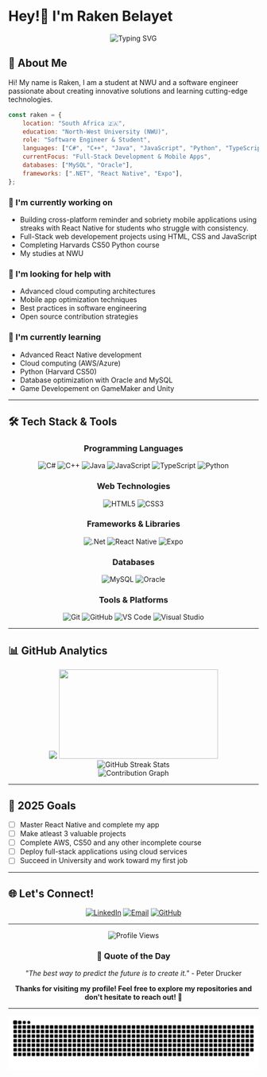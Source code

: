 # Hey!👋 I'm Raken Belayet

<div align="center">
  <img src="https://readme-typing-svg.herokuapp.com?font=Fira+Code&pause=1000&color=58A6FF&center=true&vCenter=true&width=435&lines=Software+Engineer+%F0%9F%92%BB;NWU+Student+%F0%9F%8E%93;Full+Stack+Developer+%E2%9C%A8;Always+Learning+%F0%9F%9A%80" alt="Typing SVG" />
</div>

## 💫 About Me

Hi! My name is Raken, I am a student at NWU and a software engineer passionate about creating innovative solutions and learning cutting-edge technologies.

```javascript
const raken = {
    location: "South Africa 🇿🇦",
    education: "North-West University (NWU)",
    role: "Software Engineer & Student",
    languages: ["C#", "C++", "Java", "JavaScript", "Python", "TypeScript"],
    currentFocus: "Full-Stack Development & Mobile Apps",
    databases: ["MySQL", "Oracle"],
    frameworks: [".NET", "React Native", "Expo"],
};
```

### 🔭 I'm currently working on
- Building cross-platform reminder and sobriety mobile applications using streaks with React Native for students who struggle with consistency.
- Full-Stack web developement projects using HTML, CSS and JavaScript 
- Completing Harvards CS50 Python course
- My studies at NWU

### 🤝 I'm looking for help with
- Advanced cloud computing architectures
- Mobile app optimization techniques
- Best practices in software engineering
- Open source contribution strategies

### 🌱 I'm currently learning
- Advanced React Native development
- Cloud computing (AWS/Azure)
- Python (Harvard CS50)
- Database optimization with Oracle and MySQL
- Game Developement on GameMaker and Unity

---

## 🛠️ Tech Stack & Tools

<div align="center">

### Programming Languages
![C#](https://img.shields.io/badge/c%23-%23239120.svg?style=for-the-badge&logo=csharp&logoColor=white)
![C++](https://img.shields.io/badge/c++-%2300599C.svg?style=for-the-badge&logo=c%2B%2B&logoColor=white)
![Java](https://img.shields.io/badge/java-%23ED8B00.svg?style=for-the-badge&logo=openjdk&logoColor=white)
![JavaScript](https://img.shields.io/badge/javascript-%23323330.svg?style=for-the-badge&logo=javascript&logoColor=%23F7DF1E)
![TypeScript](https://img.shields.io/badge/typescript-%23007ACC.svg?style=for-the-badge&logo=typescript&logoColor=white)
![Python](https://img.shields.io/badge/python-3670A0?style=for-the-badge&logo=python&logoColor=ffdd54)

### Web Technologies
![HTML5](https://img.shields.io/badge/html5-%23E34F26.svg?style=for-the-badge&logo=html5&logoColor=white)
![CSS3](https://img.shields.io/badge/css3-%231572B6.svg?style=for-the-badge&logo=css3&logoColor=white)

### Frameworks & Libraries
![.Net](https://img.shields.io/badge/.NET-5C2D91?style=for-the-badge&logo=.net&logoColor=white)
![React Native](https://img.shields.io/badge/react_native-%2320232a.svg?style=for-the-badge&logo=react&logoColor=%2361DAFB)
![Expo](https://img.shields.io/badge/expo-1C1E24?style=for-the-badge&logo=expo&logoColor=#D04A37)

### Databases
![MySQL](https://img.shields.io/badge/mysql-4479A1.svg?style=for-the-badge&logo=mysql&logoColor=white)
![Oracle](https://img.shields.io/badge/Oracle-F80000?style=for-the-badge&logo=oracle&logoColor=white)

### Tools & Platforms
![Git](https://img.shields.io/badge/git-%23F05033.svg?style=for-the-badge&logo=git&logoColor=white)
![GitHub](https://img.shields.io/badge/github-%23121011.svg?style=for-the-badge&logo=github&logoColor=white)
![VS Code](https://img.shields.io/badge/Visual%20Studio%20Code-0078d7.svg?style=for-the-badge&logo=visual-studio-code&logoColor=white)
![Visual Studio](https://img.shields.io/badge/Visual%20Studio-5C2D91.svg?style=for-the-badge&logo=visual-studio&logoColor=white)

</div>

---

## 📊 GitHub Analytics

<div align="center">
  <img height="180em" src="https://github-readme-stats.vercel.app/api?username=Raken-ab&show_icons=true&theme=tokyonight&include_all_commits=true&count_private=true&hide_border=true"/>
 <img height="180px" width="320px" src="https://github-readme-stats-sigma-five.vercel.app/api/top-langs/?username=Raken-ab&layout=compact&langs_count=8&theme=tokyonight&hide_border=true"/>



</div>

<div align="center">
  <img src="https://nirzak-streak-stats.vercel.app/?user=Raken-ab&theme=tokyonight&hide_border=true" alt="GitHub Streak Stats" />
</div>

<div align="center">
  <img src="https://github-readme-activity-graph.vercel.app/graph?username=Raken-ab&theme=tokyo-night&hide_border=true" alt="Contribution Graph" />
</div>

---

## 🎯 2025 Goals
- [ ] Master React Native and complete my app
- [ ] Make atleast 3 valuable projects
- [ ] Complete AWS, CS50 and any other incomplete course
- [ ] Deploy full-stack applications using cloud services
- [ ] Succeed in University and work toward my first job

---

## 🌐 Let's Connect!

<div align="center">

[![LinkedIn](https://img.shields.io/badge/LinkedIn-%230077B5.svg?style=for-the-badge&logo=linkedin&logoColor=white)](https://linkedin.com/in/raken-belayet-948407306)
[![Email](https://img.shields.io/badge/Email-D14836?style=for-the-badge&logo=gmail&logoColor=white)](mailto:rakenhossain@gmail.com)
[![GitHub](https://img.shields.io/badge/GitHub-%23121011.svg?style=for-the-badge&logo=github&logoColor=white)](https://github.com/Raken-ab)

</div>

---

<div align="center">
  <img src="https://komarev.com/ghpvc/?username=Raken-ab&color=58A6FF&style=for-the-badge" alt="Profile Views" />
</div>

<div align="center">
  
### 💭 Quote of the Day
  
*"The best way to predict the future is to create it."* - Peter Drucker

**Thanks for visiting my profile! Feel free to explore my repositories and don't hesitate to reach out! 🚀**

</div>

---

<div align="center">
  <img src="https://raw.githubusercontent.com/platane/snk/output/github-contribution-grid-snake-dark.svg" alt="Snake animation" />
</div>
